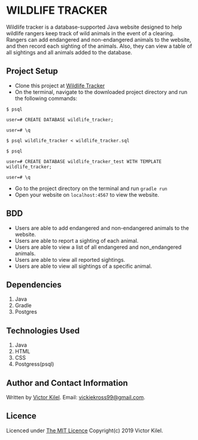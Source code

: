 # WILDLIFE TRACKER
Wildlife tracker is a database-supported Java website designed to help wildlife rangers keep track of wild animals in the event of a clearing. Rangers can add endangered and non-endangered animals to the website, and then record each sighting of the animals. Also, they can view a table of all sightings and all animals added to the database.

## Project Setup
* Clone this project at [Wildlife Tracker](https://github.com/koros99/Wildlife-tracker)
* On the terminal, navigate to the downloaded project directory and run the following commands:
```
$ psql

user=# CREATE DATABASE wildlife_tracker;

user=# \q

$ psql wildlife_tracker < wildlife_tracker.sql 

$ psql

user=# CREATE DATABASE wildlife_tracker_test WITH TEMPLATE wildlife_tracker;

user=# \q

```

* Go to the project directory on the terminal and run `gradle run` 
* Open your website on `localhost:4567` to view the website.

## BDD
* Users are able to add endangered and non-endangered animals to the website.
* Users are able to report a sighting of each animal.
* Users are able to view a list of all endangered and non_endangered animals.
* Users are able to view all reported sightings.
* Users are able to view all sightings of a specific animal.

## Dependencies
1. Java
2. Gradle
3. Postgres

## Technologies Used
1. Java
2. HTML
3. CSS
4. Postgress(psql)

## Author and Contact Information
Written by [Victor Kilel](https://github.com/koros99). Email: vickiekross99@gmail.com.

## Licence
Licenced under [The MIT Licence](https://github.com/koros99/Wildlife-tracker/blob/master/LICENCE) Copyright(c) 2019 Victor Kilel.